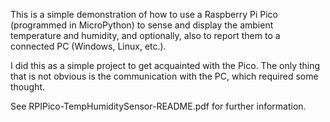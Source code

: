 This is a simple demonstration of how to use a Raspberry Pi Pico (programmed in MicroPython)
to sense and display the ambient temperature and humidity, and optionally, also to report
them to a connected PC (Windows, Linux, etc.).

I did this as a simple project to get acquainted with the Pico.  The only thing that is
not obvious is the communication with the PC, which required some thought.

See RPIPico-TempHumiditySensor-README.pdf for further information.
